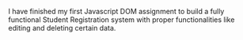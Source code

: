 I have finished my first Javascript DOM assignment to build a fully functional Student Registration system with proper functionalities like editing and deleting certain data.

